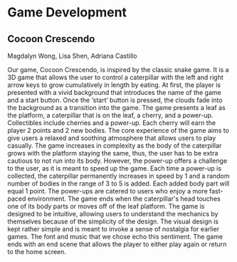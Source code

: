 # Game Development
## Cocoon Crescendo

Magdalyn Wong, Lisa Shen, Adriana Castillo

Our game, Cocoon Crescendo, is inspired by the classic snake game. It is a 3D game that allows the user to control a caterpillar with the left and right arrow keys to grow cumulatively in length by eating. At first, the player is presented with a vivid background that introduces the name of the game and a start button. Once the ‘start’ button is pressed, the clouds fade into the background as a transition into the game. The game presents a leaf as the platform, a caterpillar that is on the leaf, a cherry, and a power-up. 
Collectibles include cherries and a power-up. Each cherry will earn the player 2 points and 2 new bodies. The core experience of the game aims to give users a relaxed and soothing atmosphere that allows users to play casually. The game increases in complexity as the body of the caterpillar grows with the platform staying the same, thus, the user has to be extra cautious to not run into its body. However, the power-up offers a challenge to the user, as it is meant to speed up the game. Each time a power-up is collected, the caterpillar permanently increases in speed by 1 and a random number of bodies in the range of 3 to 5 is added. Each added body part will equal 1 point. The power-ups are catered to users who enjoy a more fast-paced environment. The game ends when the caterpillar's head touches one of its body parts or moves off of the leaf platform. 
The game is designed to be intuitive, allowing users to understand the mechanics by themselves because of the simplicity of the design. The visual design is kept rather simple and is meant to invoke a sense of nostalgia for earlier games. The font and music that we chose echo this sentiment. The game ends with an end scene that allows the player to either play again or return to the home screen. 




